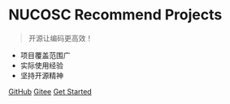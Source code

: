 # NUCOSC Recommend Projects

> 开源让编码更高效！

- 项目覆盖范围广
- 实际使用经验
- 坚持开源精神

[GitHub](https://github.com/NUCOSC/RecommendProjects)
[Gitee](https://gitee.com/NUCOSC/RecommendProjects)
[Get Started](guide)

